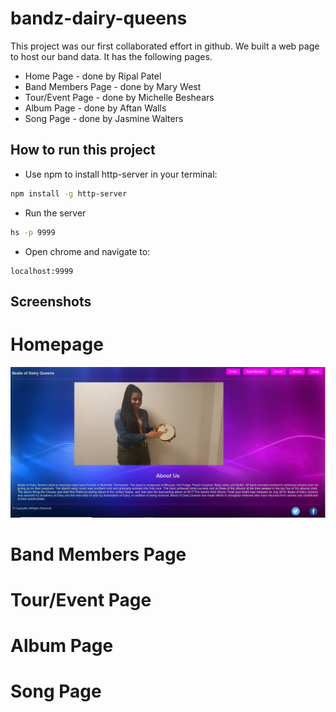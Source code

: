# bandz-dairy-queens

This project was our first collaborated effort in github. We built a web page to host our band data. It has the following pages. 

<ul>
<li>Home Page - done by Ripal Patel</li>
<li>Band Members Page - done by Mary West</li>
<li>Tour/Event Page - done by Michelle Beshears</li>
<li>Album Page - done by Aftan Walls</li>
<li>Song Page - done by Jasmine Walters</li>
</ul>

## How to run this project
* Use npm to install http-server in your terminal:
```sh
npm install -g http-server
```
* Run the server
```sh
hs -p 9999
```
* Open chrome and navigate to:
```
localhost:9999
```

## Screenshots

# Homepage
![main page](images/homepage.PNG)

# Band Members Page

# Tour/Event Page

# Album Page

# Song Page